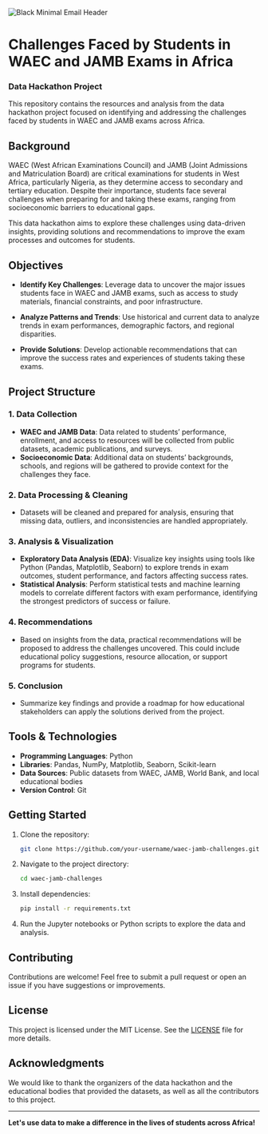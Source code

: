 ![Black Minimal Email Header](https://github.com/user-attachments/assets/6d015fdd-9a7a-4034-b6f0-9255d017ffbc)

# Challenges Faced by Students in WAEC and JAMB Exams in Africa

### Data Hackathon Project

This repository contains the resources and analysis from the data hackathon project focused on identifying and addressing the challenges faced by students in WAEC and JAMB exams across Africa. 

## Background

WAEC (West African Examinations Council) and JAMB (Joint Admissions and Matriculation Board) are critical examinations for students in West Africa, particularly Nigeria, as they determine access to secondary and tertiary education. Despite their importance, students face several challenges when preparing for and taking these exams, ranging from socioeconomic barriers to educational gaps.

This data hackathon aims to explore these challenges using data-driven insights, providing solutions and recommendations to improve the exam processes and outcomes for students.

## Objectives

- **Identify Key Challenges**: Leverage data to uncover the major issues students face in WAEC and JAMB exams, such as access to study materials, financial constraints, and poor infrastructure.
  
- **Analyze Patterns and Trends**: Use historical and current data to analyze trends in exam performances, demographic factors, and regional disparities.
  
- **Provide Solutions**: Develop actionable recommendations that can improve the success rates and experiences of students taking these exams.

## Project Structure

### 1. Data Collection
- **WAEC and JAMB Data**: Data related to students’ performance, enrollment, and access to resources will be collected from public datasets, academic publications, and surveys.
- **Socioeconomic Data**: Additional data on students’ backgrounds, schools, and regions will be gathered to provide context for the challenges they face.

### 2. Data Processing & Cleaning
- Datasets will be cleaned and prepared for analysis, ensuring that missing data, outliers, and inconsistencies are handled appropriately.

### 3. Analysis & Visualization
- **Exploratory Data Analysis (EDA)**: Visualize key insights using tools like Python (Pandas, Matplotlib, Seaborn) to explore trends in exam outcomes, student performance, and factors affecting success rates.
- **Statistical Analysis**: Perform statistical tests and machine learning models to correlate different factors with exam performance, identifying the strongest predictors of success or failure.

### 4. Recommendations
- Based on insights from the data, practical recommendations will be proposed to address the challenges uncovered. This could include educational policy suggestions, resource allocation, or support programs for students.

### 5. Conclusion
- Summarize key findings and provide a roadmap for how educational stakeholders can apply the solutions derived from the project.

## Tools & Technologies

- **Programming Languages**: Python
- **Libraries**: Pandas, NumPy, Matplotlib, Seaborn, Scikit-learn
- **Data Sources**: Public datasets from WAEC, JAMB, World Bank, and local educational bodies
- **Version Control**: Git

## Getting Started

1. Clone the repository:

   ```bash
   git clone https://github.com/your-username/waec-jamb-challenges.git
   ```

2. Navigate to the project directory:

   ```bash
   cd waec-jamb-challenges
   ```

3. Install dependencies:

   ```bash
   pip install -r requirements.txt
   ```

4. Run the Jupyter notebooks or Python scripts to explore the data and analysis.

## Contributing

Contributions are welcome! Feel free to submit a pull request or open an issue if you have suggestions or improvements.

## License

This project is licensed under the MIT License. See the [LICENSE](LICENSE) file for more details.

## Acknowledgments

We would like to thank the organizers of the data hackathon and the educational bodies that provided the datasets, as well as all the contributors to this project.

---

**Let's use data to make a difference in the lives of students across Africa!**
